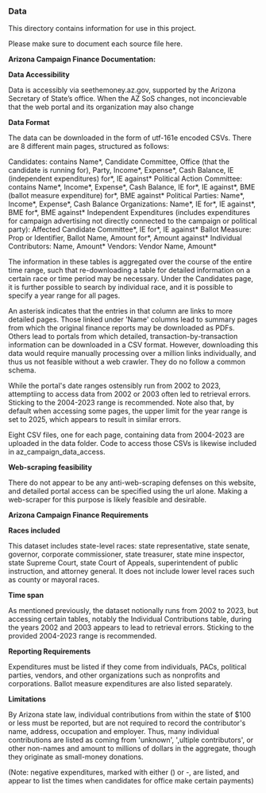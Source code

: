 ### Data

This directory contains information for use in this project. 

Please make sure to document each source file here.

**Arizona Campaign Finance Documentation:**

**Data Accessibility**

Data is accessibly via seethemoney.az.gov, supported by the Arizona Secretary of State’s office. When the AZ SoS changes, not inconcievable that the web portal and its organization may also change

**Data Format**

The data can be downloaded in the form of utf-161e encoded CSVs. There are 8 different main pages, structured as follows:

Candidates: contains Name*, Candidate Committee, Office (that the candidate is running for), Party, Income*, Expense*, Cash Balance, IE (independent expenditures) for*, IE against*
Political Action Committee: contains Name*, Income*, Expense*, Cash Balance, IE for*, IE against*, BME (ballot measure expenditure) for*, BME against*
Political Parties: Name*, Income*, Expense*, Cash Balance
Organizations: Name*, IE for*, IE against*, BME for*, BME against*
Independent Expenditures (includes expenditures for campaign advertising not directly connected to the campaign or political party): Affected Candidate Committee*, IE for*, IE against*
Ballot Measure: Prop or Identifier, Ballot Name, Amount for*, Amount against*
Individual Contributors: Name, Amount*
Vendors: Vendor Name, Amount*

The information in these tables is aggregated over the course of the entire time range, such that re-downloading a table for detailed information on a certain race or time period may be necessary. Under the Candidates page, it is further possible to search by individual race, and it is possible to specify a year range for all pages. 

An asterisk indicates that the entries in that column are links to more detailed pages. Those linked under 'Name' columns lead to summary pages from which the original finance reports may be downloaded as PDFs. Others lead to portals from which detailed, transaction-by-transaction information can be downloaded in a CSV format. However, downloading this data would require manually processing over a million links individually, and thus us not feasible without a web crawler. They do no follow a common schema. 

While the portal's date ranges ostensibly run from 2002 to 2023, attemptiing to access data from 2002 or 2003 often led to retrieval errors. Sticking to the 2004-2023 range is recommended. Note also that, by default when accessing some pages, the upper limit for the year range is set to 2025, which appears to result in similar errors. 

Eight CSV files, one for each page, containing data from 2004-2023 are uploaded in the data folder. Code to access those CSVs is likewise included in az_campaign_data_access. 

**Web-scraping feasibility**

There do not appear to be any anti-web-scraping defenses on this website, and detailed portal access can be specified using the url alone. Making a web-scraper for this purpose is likely feasible and desirable. 


**Arizona Campaign Finance Requirements**

**Races included**

This dataset includes state-level races: state representative, state senate, governor, corporate commissioner, state treasurer, state mine inspector, state Supreme Court, state Court of Appeals, superintendent of public instruction, and attorney general. It does not include lower level races such as county or mayoral races. 

**Time span**

As mentioned previously, the dataset notionally runs from 2002 to 2023, but accessing certain tables, notably the Individual Contributions table, during the years 2002 and 2003 appears to lead to retrieval errors. Sticking to the provided 2004-2023 range is recommended. 

**Reporting Requirements**

Expenditures must be listed if they come from individuals, PACs, political parties, vendors, and other organizations such as nonprofits and corporations. 
Ballot measure expenditures are also listed separately. 

**Limitations**

By Arizona state law, individual contributions from within the state of $100 or less must be reported, but are not required to record the contributor's name, address, occupation and employer. Thus, many individual contributions are listed as coming from 'unknown', ',ultiple contributors', or other non-names and amount to millions of dollars in the aggregate, though they originate as small-money donations. 

(Note: negative expenditures, marked with either () or -, are listed, and appear to list the times when candidates for office make certain payments)


